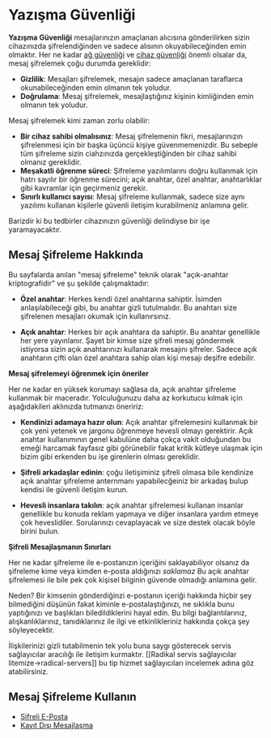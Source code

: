 # Yazışma Güvenliği

__Yazışma Güvenliği__ mesajlarınızın amaçlanan alıcısına gönderilirken sizin cihazınızda şifrelendiğinden ve sadece alısının okuyabileceğinden emin olmaktır. Her ne kadar [ağ güvenliği](../ag_guvenligi/) ve [cihaz güvenliği](../cihaz_guvenligi/) önemli olsalar da, mesaj şifrelemek çoğu durumda gereklidir:

* __Gizlilik__: Mesajları şifrelemek, mesajın sadece amaçlanan taraflarca okunabileceğinden emin olmanın tek yoludur.
* __Doğrulama__: Mesaj şifrelemek, mesajlaştığınız kişinin kimliğinden emin olmanın tek yoludur.

Mesaj şifrelemek kimi zaman zorlu olabilir:

* __Bir cihaz sahibi olmalısınız__: Mesaj şifrelemenin fikri, mesajlarınızın şifrelenmesi için bir başka üçüncü kişiye güvenmemenizdir. Bu sebeple tüm şifreleme sizin ciahzınızda gerçekleştiğinden bir cihaz sahibi olmanız gereklidir.
* __Meşakatli öğrenme süreci__: Şifreleme yazılımlarını doğru kullanmak için hatrı sayılır bir öğrenme sürecini; açık anahtar, özel anahtar, anahtarlıklar gibi kavramlar için geçirmeniz gerekir.
* __Sınırlı kullanıcı sayısı__: Mesaj şifreleme kullanmak, sadece size aynı yazılımı kullanan kişilerle güvenli iletişim kurabilmeniz anlamına gelir.

Barizdir ki bu tedbirler cihazınızın güvenliği delindiyse bir işe yaramayacaktır.

## Mesaj Şifreleme Hakkında

Bu sayfalarda anılan "mesaj şifreleme" teknik olarak "açık-anahtar kriptografidir" ve şu şekilde çalışmaktadır:

* __Özel anahtar__: Herkes kendi özel anahtarına sahiptir. İsimden anlaşılabileceği gibi, bu anahtar gizli tutulmalıdır. Bu anahtarı size şifrelenen mesajları okumak için kullanırsınız.

* __Açık anahtar__: Herkes bir açık anahtara da sahiptir. Bu anahtar genellikle her yere yayınlanır. Şayet bir kimse size şifreli mesaj göndermek istiyorsa sizin açık anahtarınızı kullanarak mesajını şifreler. Sadece açık anahtarın çifti olan özel anahtara sahip olan kişi mesajı deşifre edebilir.

__Mesaj şifrelemeyi öğrenmek için öneriler__

Her ne kadar en yüksek korumayı sağlasa da, açık anahtar şifreleme kullanmak bir maceradır. Yolculuğunuzu daha az korkutucu kılmak için aşağıdakileri aklınızda tutmanızı öneririz:

* __Kendinizi adamaya hazır olun__: Açık anahtar şifrelemesini kullanmak bir çok yeni yetenek ve jargonu öğrenmeye hevesli olmayı gerektirir. Açık anahtar kullanımının genel kabulüne daha çokça vakit olduğundan bu emeği harcamak fayfasız gibi görünebilir fakat kritik kütleye ulaşmak için bizim gibi erkenden bu işe girenlerin olması gereklidir.

* __Şifreli arkadaşlar edinin__: çoğu iletişiminiz şifreli olmasa bile kendinize açık anahtar şifreleme anternmanı yapabilecğeiniz bir arkadaş bulup kendisi ile güvenli iletişim kurun.

* __Hevesli insanlara takılın__: açık anahtar şifrelemesi kullanan insanlar genellikle bu konuda reklam yapmaya ve diğer insanlara yardım etmeye çok heveslidiler. Sorularınızı cevaplayacak ve size destek olacak böyle birini bulun.

__Şifreli Mesajlaşmanın Sınırları__

Her ne kadar şifreleme ile e-postanızın içeriğini saklayabiliyor olsanız da şifreleme kime veya kimden e-posta aldığınızı *saklamaz* Bu açık anahtar şifrelemesi ile bile pek çok kişisel bilginin güvende olmadığı anlamına gelir.

Neden? Bir kimsenin gönderdiğinzi e-postanın içeriği hakkında hiçbir şey bilmediğini düşünün fakat kiminle e-postalaştığınızı, ne sıklıkla bunu yaptığınızı ve başlıkları biledildiklerini hayal edin. Bu bilgi bağlantılarınız, alışkanlıklarınız, tanıdıklarınız ile ilgi ve etkinlikleriniz hakkında çokça şey söyleyecektir.

İlişkilerinizi gizli tutabilmenin tek yolu buna saygı gösterecek servis sağlayıcılar aracılığı ile iletişim kurmaktır. [[Radikal servis sağlayıcılar litemize->radical-servers]] bu tip hizmet sağlayıcıları incelemek adına göz atabilirsiniz.

## Mesaj Şifreleme Kullanın

* [Şifreli E-Posta](openpgp.md)
* [Kayıt Dışı Mesajlaşma](otr.md)
